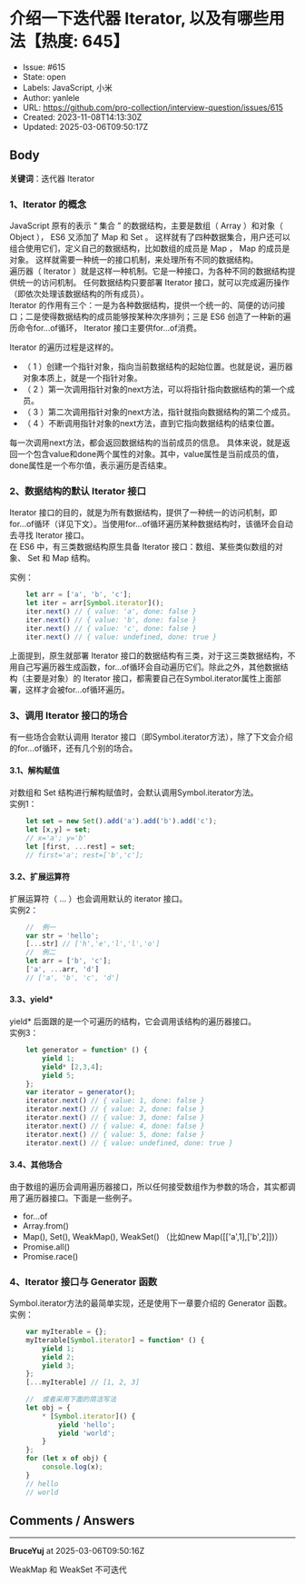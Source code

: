# 介绍一下迭代器 Iterator, 以及有哪些用法【热度: 645】

- Issue: #615
- State: open
- Labels: JavaScript, 小米
- Author: yanlele
- URL: https://github.com/pro-collection/interview-question/issues/615
- Created: 2023-11-08T14:13:30Z
- Updated: 2025-03-06T09:50:17Z

## Body

**关键词**：迭代器 Iterator

### 1、Iterator 的概念

JavaScript 原有的表示 “ 集合 ” 的数据结构，主要是数组（ Array ）和对象（ Object ）， ES6 又添加了 Map 和 Set 。
这样就有了四种数据集合，用户还可以组合使用它们，定义自己的数据结构，比如数组的成员是 Map ， Map 的成员是对象。
这样就需要一种统一的接口机制，来处理所有不同的数据结构。                                         
遍历器（ Iterator ）就是这样一种机制。它是一种接口，为各种不同的数据结构提供统一的访问机制。
任何数据结构只要部署 Iterator 接口，就可以完成遍历操作（即依次处理该数据结构的所有成员）。           
Iterator 的作用有三个：一是为各种数据结构，提供一个统一的、简便的访问接口；二是使得数据结构的成员能够按某种次序排列；三是 ES6 创造了一种新的遍历命令for...of循环， Iterator 接口主要供for...of消费。

Iterator 的遍历过程是这样的。
- （ 1 ）创建一个指针对象，指向当前数据结构的起始位置。也就是说，遍历器对象本质上，就是一个指针对象。
- （ 2 ）第一次调用指针对象的next方法，可以将指针指向数据结构的第一个成员。
- （ 3 ）第二次调用指针对象的next方法，指针就指向数据结构的第二个成员。
- （ 4 ）不断调用指针对象的next方法，直到它指向数据结构的结束位置。

每一次调用next方法，都会返回数据结构的当前成员的信息。
具体来说，就是返回一个包含value和done两个属性的对象。其中，value属性是当前成员的值，done属性是一个布尔值，表示遍历是否结束。


### 2、数据结构的默认 Iterator 接口

Iterator 接口的目的，就是为所有数据结构，提供了一种统一的访问机制，即for...of循环（详见下文）。当使用for...of循环遍历某种数据结构时，该循环会自动去寻找 Iterator 接口。           
在 ES6 中，有三类数据结构原生具备 Iterator 接口：数组、某些类似数组的对象、 Set 和 Map 结构。

实例：
```javascript
    let arr = ['a', 'b', 'c'];
    let iter = arr[Symbol.iterator]();
    iter.next() // { value: 'a', done: false }
    iter.next() // { value: 'b', done: false }
    iter.next() // { value: 'c', done: false }
    iter.next() // { value: undefined, done: true }
```

上面提到，原生就部署 Iterator 接口的数据结构有三类，对于这三类数据结构，不用自己写遍历器生成函数，for...of循环会自动遍历它们。除此之外，其他数据结构（主要是对象）的 Iterator 接口，都需要自己在Symbol.iterator属性上面部署，这样才会被for...of循环遍历。


### 3、调用 Iterator 接口的场合
有一些场合会默认调用 Iterator 接口（即Symbol.iterator方法），除了下文会介绍的for...of循环，还有几个别的场合。

#### 3.1、解构赋值
对数组和 Set 结构进行解构赋值时，会默认调用Symbol.iterator方法。          
实例1：
```javascript
    let set = new Set().add('a').add('b').add('c');
    let [x,y] = set;
    // x='a'; y='b'
    let [first, ...rest] = set;
    // first='a'; rest=['b','c'];
```

#### 3.2、扩展运算符
扩展运算符（ ... ）也会调用默认的 iterator 接口。            
实例2：
```javascript
    //  例一
    var str = 'hello';
    [...str] // ['h','e','l','l','o']
    //  例二
    let arr = ['b', 'c'];
    ['a', ...arr, 'd']
    // ['a', 'b', 'c', 'd']
```

#### 3.3、yield*
yield* 后面跟的是一个可遍历的结构，它会调用该结构的遍历器接口。         
实例3：
```javascript
    let generator = function* () {
        yield 1;
        yield* [2,3,4];
        yield 5;
    };
    var iterator = generator();
    iterator.next() // { value: 1, done: false }
    iterator.next() // { value: 2, done: false }
    iterator.next() // { value: 3, done: false }
    iterator.next() // { value: 4, done: false }
    iterator.next() // { value: 5, done: false }
    iterator.next() // { value: undefined, done: true }
```

#### 3.4、其他场合
由于数组的遍历会调用遍历器接口，所以任何接受数组作为参数的场合，其实都调用了遍历器接口。下面是一些例子。
- for...of
- Array.from()
- Map(), Set(), WeakMap(), WeakSet() （比如new Map([['a',1],['b',2]])）
- Promise.all()
- Promise.race()


### 4、Iterator 接口与 Generator 函数
Symbol.iterator方法的最简单实现，还是使用下一章要介绍的 Generator 函数。           
实例：
```javascript
    var myIterable = {};
    myIterable[Symbol.iterator] = function* () {
        yield 1;
        yield 2;
        yield 3;
    };
    [...myIterable] // [1, 2, 3]
    
    //  或者采用下面的简洁写法
    let obj = {
        * [Symbol.iterator]() {
            yield 'hello';
            yield 'world';
        }
    };
    for (let x of obj) {
        console.log(x);
    }
    // hello
    // world
```


## Comments / Answers

---

**BruceYuj** at 2025-03-06T09:50:16Z

WeakMap 和 WeakSet 不可迭代
